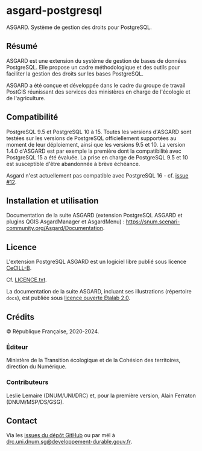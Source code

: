 # asgard-postgresql
ASGARD. Système de gestion des droits pour PostgreSQL.

## Résumé

ASGARD est une extension du système de gestion de bases de données PostgreSQL. Elle propose un cadre méthodologique et des outils pour faciliter la gestion des droits sur les bases PostgreSQL.

ASGARD a été conçue et développée dans le cadre du groupe de travail PostGIS réunissant des services des ministères en charge de l'écologie et de l'agriculture.

## Compatibilité

PostgreSQL 9.5 et PostgreSQL 10 à 15. Toutes les versions d'ASGARD sont testées sur les versions de PostgreSQL officiellement supportées au moment de leur déploiement, ainsi que les versions 9.5 et 10. La version 1.4.0 d'ASGARD est par exemple la première dont la compatibilité avec PostgreSQL 15 a été évaluée. La prise en charge de PostgreSQL 9.5 et 10 est susceptible d'être abandonnée à brève échéance.

Asgard n'est actuellement pas compatible avec PostgreSQL 16 - cf. [issue #12](https://github.com/MTES-MCT/asgard-postgresql/issues/12).

## Installation et utilisation

Documentation de la suite ASGARD (extension PostgreSQL ASGARD et plugins QGIS AsgardManager et AsgardMenu) : https://snum.scenari-community.org/Asgard/Documentation.

## Licence

L'extension PostgreSQL ASGARD est un logiciel libre publié sous licence [CeCILL-B](https://spdx.org/licenses/CECILL-B.html).

Cf. [LICENCE.txt](https://github.com/MTES-MCT/asgard-postgresql/blob/master/LICENCE.txt).

La documentation de la suite ASGARD, incluant ses illustrations (répertoire `docs`), est publiée sous [licence ouverte Etalab 2.0](https://spdx.org/licenses/etalab-2.0).

## Crédits

© République Française, 2020-2024.

### Éditeur

Ministère de la Transition écologique et de la Cohésion des territoires, direction du Numérique.

### Contributeurs

Leslie Lemaire (DNUM/UNI/DRC) et, pour la première version, Alain Ferraton (DNUM/MSP/DS/GSG).

## Contact

Via les [issues du dépôt GitHub](https://github.com/MTES-MCT/asgard-postgresql/issues) ou par mél à drc.uni.dnum.sg@developpement-durable.gouv.fr.

